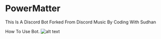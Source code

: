 # PowerMatter
This Is A Discord Bot Forked From Discord Music By Coding With Sudhan

How To Use Bot.
![alt text](https://github.com/MCRaspRBX/PowerMatter/raw/main/Gifs/showcase.gif)
